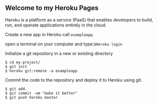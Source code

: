 ## Welcome to my Heroku Pages

Heroku is a platform as a service (PaaS) that enables developers to build, run, and operate applications entirely in the cloud.

Create a new app in Heroku call `exampleapp`.

open a terminal on your computer and type:`$Heroku login`

Initialize a git repository in a new or existing directory
```
$ cd my-project/
$ git init
$ heroku git:remote -a exampleapp

```
Commit the code to the repository and deploy it to Heroku using git.
```
$ git add.
$ git commit -am "make it better"
$ git push heroku master

```

